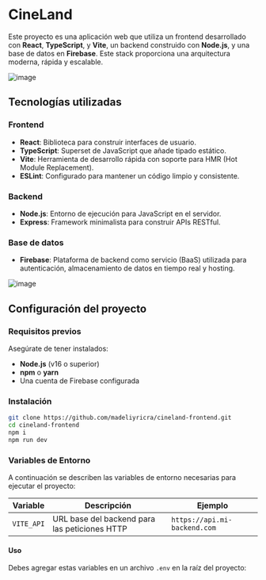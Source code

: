 # CineLand

Este proyecto es una aplicación web que utiliza un frontend desarrollado con **React**, **TypeScript**, y **Vite**, un backend construido con **Node.js**, y una base de datos en **Firebase**. Este stack proporciona una arquitectura moderna, rápida y escalable.

![image](https://github.com/user-attachments/assets/24c6c4f9-47f6-4ac0-860f-8600fa513413)

## Tecnologías utilizadas

### Frontend
- **React**: Biblioteca para construir interfaces de usuario.
- **TypeScript**: Superset de JavaScript que añade tipado estático.
- **Vite**: Herramienta de desarrollo rápida con soporte para HMR (Hot Module Replacement).
- **ESLint**: Configurado para mantener un código limpio y consistente.

### Backend
- **Node.js**: Entorno de ejecución para JavaScript en el servidor.
- **Express**: Framework minimalista para construir APIs RESTful.

### Base de datos
- **Firebase**: Plataforma de backend como servicio (BaaS) utilizada para autenticación, almacenamiento de datos en tiempo real y hosting.

![image](https://github.com/user-attachments/assets/385bc587-0e38-4369-b46d-0971a6babca1)


## Configuración del proyecto

### Requisitos previos
Asegúrate de tener instalados:
- **Node.js** (v16 o superior)
- **npm** o **yarn**
- Una cuenta de Firebase configurada

### Instalación

   ```bash
   git clone https://github.com/madeliyricra/cineland-frontend.git
   cd cineland-frontend
   npm i
   npm run dev
   ```

### Variables de Entorno

A continuación se describen las variables de entorno necesarias para ejecutar el proyecto:

| Variable      | Descripción                                       | Ejemplo                          |
|---------------|---------------------------------------------------|----------------------------------|
| `VITE_API`    | URL base del backend para las peticiones HTTP     | `https://api.mi-backend.com`    |

#### Uso

Debes agregar estas variables en un archivo `.env` en la raíz del proyecto:

